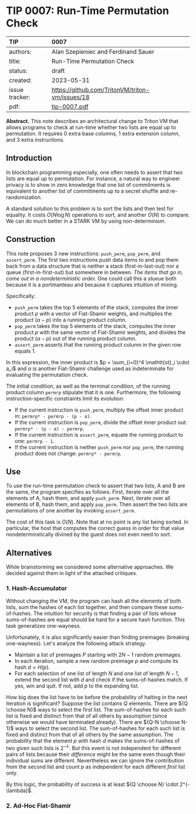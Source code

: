 # TIP 0007: Run-Time Permutation Check

| TIP            | 0007                                              |
|:---------------|:--------------------------------------------------|
| authors:       | Alan Szepieniec and Ferdinand Sauer               |
| title:         | Run-Time Permutation Check                        |
| status:        | draft                                             |
| created:       | 2023-05-31                                        |
| issue tracker: | <https://github.com/TritonVM/triton-vm/issues/18> |
| pdf:           | [tip-0007.pdf](tip-0007.pdf)                      |

**Abstract.**
This note describes an architectural change to Triton VM that allows programs to check at run-time whether two lists are equal up to permutation. It requires 0 extra base columns, 1 extra extension column, and 3 extra instructions.

## Introduction

In blockchain programming especially, one often needs to assert that two lists are equal up to permutation. For instance, a natural way to engineer privacy is to show in zero knowledge that one list of commitments is equivalent to another list of commitments up to a secret shuffle and re-randomization.

A standard solution to this problem is to sort the lists and then test for equality. It costs $O(N \log N)$ operations to sort, and another $O(N)$ to compare. We can do much better in a STARK VM by using non-determinism.

## Construction

This note proposes 3 new instructions: `push_perm`, `pop_perm`, and `assert_perm`. The first two instructions push data items to and pop them back from a data structure that is neither a stack (first-in-last-out) nor a queue (first-in-first-out) but somewhere in between. *The items that go in, come out in a nondeterministic order.* One could call this a *stueue* both because it is a portmanteau and because it captures intuition of mixing.

Specifically:

 - `push_perm` takes the top 5 elements of the stack, computes the inner product $p$ with a vector of Fiat-Shamir weights, and multiplies the product $(\alpha - p)$ into a running product column.
 - `pop_perm` takes the top 5 elements of the stack, computes the inner product $p$ with the same vector of Fiat-Shamir weights, and divides the product $(\alpha - p)$ out of the running product column.
 - `assert_perm` asserts that the running product column in the given row equals 1.

In this expression, the inner product is $p = \sum_{i=0}^4 \mathtt{st}_i \cdot a_i$ and $\alpha$ is another Fiat-Shamir challenge used as indeterminate for evaluating the permutation check.

The initial condition, as well as the terminal condition, of the running product column `permrp` stipulate that it is one. Furthermore, the following instruction-specific constraints limit its evolution:

 - If the current instruction is `push_perm`, multiply the offset inner product in: `permrp* - permrp ​⋅ (p - α)`.
 - If the current instruction is `pop_perm`, divide the offset inner product out: `permrp* ​⋅ (p - α) - permrp`.
 - If the current instruction is `assert_perm`, equate the running product to one: `permrp - 1`.
 - If the current instruction is neither `push_perm` nor `pop_perm`, the running product does not change: `permrp* - permrp`.

## Use

To use the run-time permutation check to assert that two lists, A and B are the same, the program specifies as follows. First, iterate over all the elements of A, hash them, and apply `push_perm`. Next, iterate over all elements of B, hash them, and apply `pop_perm`. Then assert the two lists are permutations of one another by invoking `assert_perm`.

The cost of this task is $O(N)$. Note that at no point is any list being sorted. In particular, the host that computes the correct guess in order for that value nondeterminstically divined by the guest does not even need to sort.

## Alternatives

While brainstorming we considered some alternative approaches. We decided against them in light of the attached critiques.

### 1. Hash-Accumulator

Without changing the VM, the program can hash all the elements of both lists, sum the hashes of each list together, and then compare these sums-of-hashes. The intuition for security is that finding a pair of lists whose sums-of-hashes are equal should be hard for a secure hash function. This task generalizes one-wayness.

Unfortunately, it is also significantly easier than finding preimages (breaking one-wayness). Let's analyze the following attack strategy.

 - Maintain a list of preimages $P$ starting with $2N-1$ random preimages.
 - In each iteration, sample a new random preimage $p$ and compute its hash $d = H(p)$.
 - For each selection of one list of length $N$ and one list of length $N-1$, extend the second list with $d$ and check if the sums-of-hashes match. If yes, win and quit. If not, add $p$ to the expanding list.

How big does the list have to be before the probability of halting in the next iteration is significant? Suppose the list contains $Q$ elements. There are ${Q \choose N}$ ways to select the first list. The sum-of-hashes for each such list is fixed and distinct from that of all others by assumption (since otherwise we would have terminated already). There are ${Q-N \choose N-1}$ ways to select the second list. The sum-of-hashes for each such list is fixed and distinct from that of all others by the same assumption. The probability that the element $p$ with hash $d$ makes the sums-of-hashes of two given such lists is $2^{-\lambda}$. But this event is not independent for different pairs of lists because their *difference* might be the same even though their individual sums are different. Nevertheless we can ignore the contribution from the second list and count $p$ as independent for each different *first* list only.

By this logic, the probability of success is at least ${Q \choose N} \cdot 2^{-\lambda}$.

### 2. Ad-Hoc Fiat-Shamir